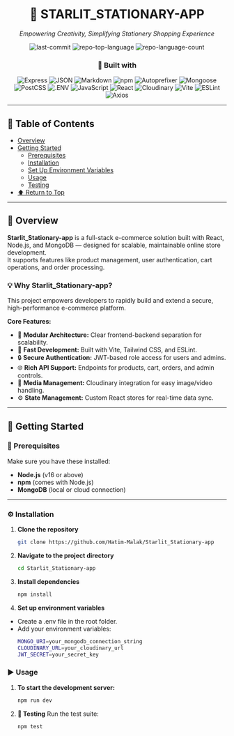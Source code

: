 <div align="center">

# 🌟 STARLIT_STATIONARY-APP  
*Empowering Creativity, Simplifying Stationery Shopping Experience*

![last-commit](https://img.shields.io/github/last-commit/Hatim-Malak/Starlit_Stationary-app?style=flat&logo=git&logoColor=white&color=0080ff)
![repo-top-language](https://img.shields.io/github/languages/top/Hatim-Malak/Starlit_Stationary-app?style=flat&color=0080ff)
![repo-language-count](https://img.shields.io/github/languages/count/Hatim-Malak/Starlit_Stationary-app?style=flat&color=0080ff)

### 🧰 Built with
![Express](https://img.shields.io/badge/Express-000000.svg?style=flat&logo=Express&logoColor=white)
![JSON](https://img.shields.io/badge/JSON-000000.svg?style=flat&logo=JSON&logoColor=white)
![Markdown](https://img.shields.io/badge/Markdown-000000.svg?style=flat&logo=Markdown&logoColor=white)
![npm](https://img.shields.io/badge/npm-CB3837.svg?style=flat&logo=npm&logoColor=white)
![Autoprefixer](https://img.shields.io/badge/Autoprefixer-DD3735.svg?style=flat&logo=Autoprefixer&logoColor=white)
![Mongoose](https://img.shields.io/badge/Mongoose-F04D35.svg?style=flat&logo=Mongoose&logoColor=white)
![PostCSS](https://img.shields.io/badge/PostCSS-DD3A0A.svg?style=flat&logo=PostCSS&logoColor=white)
![.ENV](https://img.shields.io/badge/.ENV-ECD53F.svg?style=flat&logo=dotenv&logoColor=black)
![JavaScript](https://img.shields.io/badge/JavaScript-F7DF1E.svg?style=flat&logo=JavaScript&logoColor=black)
![React](https://img.shields.io/badge/React-61DAFB.svg?style=flat&logo=React&logoColor=black)
![Cloudinary](https://img.shields.io/badge/Cloudinary-3448C5.svg?style=flat&logo=Cloudinary&logoColor=white)
![Vite](https://img.shields.io/badge/Vite-646CFF.svg?style=flat&logo=Vite&logoColor=white)
![ESLint](https://img.shields.io/badge/ESLint-4B32C3.svg?style=flat&logo=ESLint&logoColor=white)
![Axios](https://img.shields.io/badge/Axios-5A29E4.svg?style=flat&logo=Axios&logoColor=white)

</div>

---

## 📑 Table of Contents
- [Overview](#overview)
- [Getting Started](#getting-started)
  - [Prerequisites](#prerequisites)
  - [Installation](#installation)
  - [Set Up Environment Variables](#set-up-environment-variables)
  - [Usage](#usage)
  - [Testing](#testing)
- [⬆ Return to Top](#top)

---

## 🧭 Overview
**Starlit_Stationary-app** is a full-stack e-commerce solution built with React, Node.js, and MongoDB — designed for scalable, maintainable online store development.  
It supports features like product management, user authentication, cart operations, and order processing.

### 💡 Why Starlit_Stationary-app?
This project empowers developers to rapidly build and extend a secure, high-performance e-commerce platform.

**Core Features:**
- 🧩 **Modular Architecture:** Clear frontend-backend separation for scalability.  
- 🚀 **Fast Development:** Built with Vite, Tailwind CSS, and ESLint.  
- 🔒 **Secure Authentication:** JWT-based role access for users and admins.  
- 🌐 **Rich API Support:** Endpoints for products, cart, orders, and admin controls.  
- 🎨 **Media Management:** Cloudinary integration for easy image/video handling.  
- ⚙️ **State Management:** Custom React stores for real-time data sync.

---

## 🚀 Getting Started

### 🧱 Prerequisites
Make sure you have these installed:
- **Node.js** (v16 or above)
- **npm** (comes with Node.js)
- **MongoDB** (local or cloud connection)

---

### ⚙️ Installation

1. **Clone the repository**
   ```bash
   git clone https://github.com/Hatim-Malak/Starlit_Stationary-app

2. **Navigate to the project directory**
   ```bash
   cd Starlit_Stationary-app

3. **Install dependencies**
   ```bash
   npm install

4. **Set up environment variables**

- Create a .env file in the root folder.
- Add your environment variables:
   ```bash
   MONGO_URI=your_mongodb_connection_string
   CLOUDINARY_URL=your_cloudinary_url
   JWT_SECRET=your_secret_key

### ▶️ Usage
1. **To start the development server:**
    ```bash
    npm run dev
2. **🧪 Testing**
Run the test suite:
   ```bash
   npm test
   
